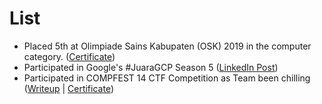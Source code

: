 # List
- Placed 5th at Olimpiade Sains Kabupaten (OSK) 2019 in the computer category. ([Certificate](/Achievements/Files/251074.jpg))
- Participated in Google's #JuaraGCP Season 5 ([LinkedIn Post](https://www.linkedin.com/posts/nathanael-reuben-8b27301a9_juaragcp-juaragcp-activity-6847811141608058880-4zwp))
- Participated in COMPFEST 14 CTF Competition as Team been chilling ([Writeup](/Achievements/Files/COMPFEST14_been%20chilling.pdf) | [Certificate](/Achievements/Files/certificate.pdf))
